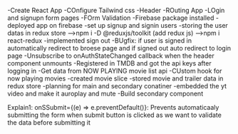 -Create React App
-COnfigure Tailwind css
-Header
-ROuting App
-LOgin and signupn form pages
-FOrm Validation
-Firebase package installed
-deployed app on firebase
-set up signup and signin users
-storing the user datas in redux store
  -->npm i -D @reduxjs/toolkit (add redux js)
  -->npm i react-redux
-implemented sign out
-BUgfix: if user is signed in automatically redirect to broese page and if signed out auto redirect to login page
-Unsubscribe to onAuthStateChanged callback when the header component unmounts
-Registered in TMDB and got the api keys after logging in
-Get data from NOW PLAYING movie list api
-CUstom hook for now playing movies
-created movie slice
-stored movie and trailer data in redux store
-planning for main and secondary conatiner
-embedded the yt video and make it auroplay and mute
-Build secondary component

Explain1:
onSSubmit={(e) => e.preventDefault()}: Prevents automaticaaly submitting the form when submit button is clicked as we want to validate the data before submitting it